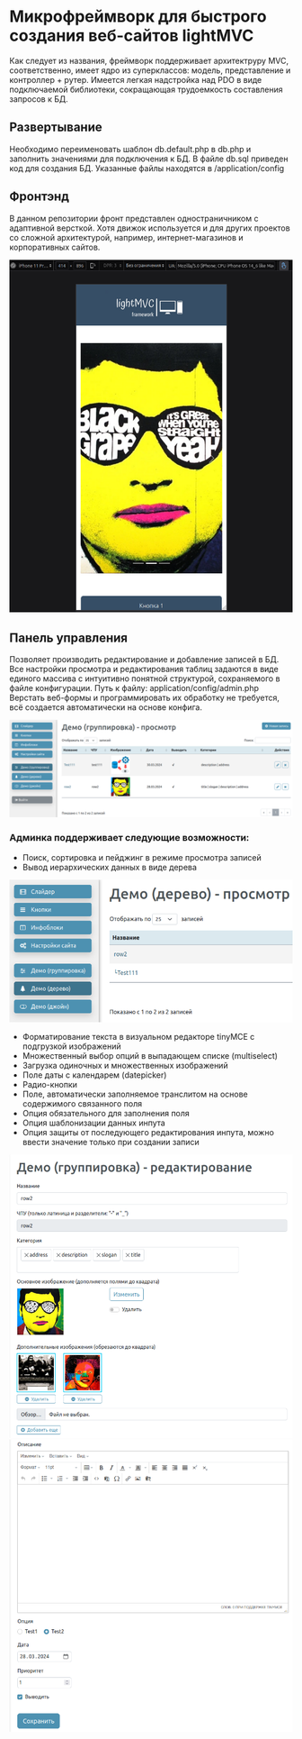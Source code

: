 # Микрофреймворк для быстрого создания веб-сайтов lightMVC
Как следует из названия, фреймворк поддерживает архитектруру MVC, соответственно, имеет ядро из суперклассов: модель, представление и контроллер + рутер. Имеется легкая надстройка над PDO в виде подключаемой библиотеки, сокращающая трудоемкость составления запросов к БД.

## Развертывание
Необходимо переименовать шаблон db.default.php в db.php и заполнить значениями для подключения к БД. В файле db.sql приведен код для создания БД. Указанные файлы находятся в /application/config

## Фронтэнд
В данном репозитории фронт представлен одностраничником с адаптивной версткой. Хотя движок используется и для других проектов со сложной архитектурой, например, интернет-магазинов и корпоративных сайтов.  

<img src="Docs/frontend-mobile.png" alt="Лэндинг">

## Панель управления
Позволяет производить редактирование и добавление записей в БД. Все настройки просмотра и редактирования таблиц задаются в виде единого массива с интуитивно понятной структурой, сохраняемого в файле конфигурации. Путь к файлу: application/config/admin.php Верстать веб-формы и программировать их обработку не требуется, всё создается автоматически на основе конфига.

<img src="Docs/view02.png" alt="Режим просмотра">

### Админка поддерживает следующие возможности:
* Поиск, сортировка и пейджинг в режиме просмотра записей
* Вывод иерархических данных в виде дерева

<img src="Docs/view03.png" alt="Таблица с древовидными данными">

* Форматирование текста в визуальном редакторе tinyMCE с подгрузкой изображений
* Множественный выбор опций в выпадающем списке (multiselect)
* Загрузка одиночных и множественных изображений
* Поле даты с календарем (datepicker)
* Радио-кнопки
* Поле, автоматически заполняемое транслитом на основе содержимого связанного поля
* Опция обязательного для заполнения поля
* Опция шаблонизации данных инпута
* Опция защиты от последующего редактирования инпута, можно ввести значение только при создании записи

<img src="Docs/edit01.png" alt="Режим редактирования">
<img src="Docs/edit02.png" alt="Режим редактирования">